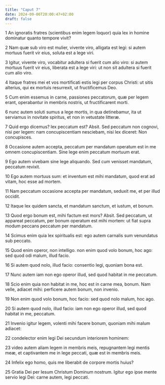 ```yaml
---
title: "Caput 7"
date: 2024-09-06T20:00:47+02:00
draft: false
---
```



1 An ignoratis fratres (scientibus enim legem loquor) quia lex in homine dominatur quanto tempore vivit?

2 Nam quæ sub viro est mulier, vivente viro, alligata est legi: si autem mortuus fuerit vir eius, soluta est a lege viri.

3 Igitur, vivente viro, vocabitur adultera si fuerit cum alio viro: si autem mortuus fuerit vir eius, liberata est a lege viri: ut non sit adultera si fuerit cum alio viro.

4 Itaque fratres mei et vos mortificati estis legi per corpus Christi: ut sitis alterius, qui ex mortuis resurrexit, ut fructificemus Deo.

5 Cum enim essemus in carne, passiones peccatorum, quæ per legem erant, operabantur in membris nostris, ut fructificarent morti.

6 nunc autem soluti sumus a lege mortis, in qua detinebamur, ita ut serviamus in novitate spiritus, et non in vetustate litteræ.

7 Quid ergo dicemus? lex peccatum est? Absit. Sed peccatum non cognovi, nisi per legem: nam concupiscentiam nesciebam, nisi lex diceret: Non concupisces.

8 Occasione autem accepta, peccatum per mandatum operatum est in me omnem concupiscentiam. Sine lege enim peccatum mortuum erat.

9 Ego autem vivebam sine lege aliquando. Sed cum venisset mandatum, peccatum revixit.

10 Ego autem mortuus sum: et inventum est mihi mandatum, quod erat ad vitam, hoc esse ad mortem.

11 Nam peccatum occasione accepta per mandatum, seduxit me, et per illud occidit.

12 Itaque lex quidem sancta, et mandatum sanctum, et iustum, et bonum.

13 Quod ergo bonum est, mihi factum est mors? Absit. Sed peccatum, ut appareat peccatum, per bonum operatum est mihi mortem: ut fiat supra modum peccans peccatum per mandatum.

14 Scimus enim quia lex spiritualis est: ego autem carnalis sum venundatus sub peccato.

15 Quod enim operor, non intelligo. non enim quod volo bonum, hoc ago: sed quod odi malum, illud facio.

16 Si autem quod nolo, illud facio: consentio legi, quoniam bona est.

17 Nunc autem iam non ego operor illud, sed quod habitat in me peccatum.

18 Scio enim quia non habitat in me, hoc est in carne mea, bonum. Nam velle, adiacet mihi: perficere autem bonum, non invenio.

19 Non enim quod volo bonum, hoc facio: sed quod nolo malum, hoc ago.

20 Si autem quod nolo, illud facio: iam non ego operor illud, sed quod habitat in me, peccatum.

21 Invenio igitur legem, volenti mihi facere bonum, quoniam mihi malum adiacet:

22 condelector enim legi Dei secundum interiorem hominem:

23 video autem aliam legem in membris meis, repugnantem legi mentis meæ, et captivantem me in lege peccati, quæ est in membris meis.

24 Infelix ego homo, quis me liberabit de corpore mortis huius?

25 Gratia Dei per Iesum Christum Dominum nostrum. Igitur ego ipse mente servio legi Dei: carne autem, legi peccati.

